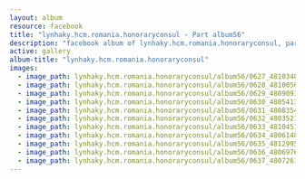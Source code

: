```yaml
---
layout: album
resource: facebook
title: "lynhaky.hcm.romania.honoraryconsul - Part album56"
description: "facebook album of lynhaky.hcm.romania.honoraryconsul, part album56."
active: gallery
album-title: "lynhaky.hcm.romania.honoraryconsul"
images:
  - image_path: lynhaky.hcm.romania.honoraryconsul/album56/0627_481034840_1171643150986310_6362651414260979311_n.jpg
  - image_path: lynhaky.hcm.romania.honoraryconsul/album56/0628_481005680_1171643537652938_7095029335502576026_n.jpg
  - image_path: lynhaky.hcm.romania.honoraryconsul/album56/0629_480909161_1171643527652939_9070429420920560759_n.jpg
  - image_path: lynhaky.hcm.romania.honoraryconsul/album56/0630_480541351_1171643227652969_778377502712654669_n.jpg
  - image_path: lynhaky.hcm.romania.honoraryconsul/album56/0631_480835418_1171643287652963_8677999617500767909_n.jpg
  - image_path: lynhaky.hcm.romania.honoraryconsul/album56/0632_480352169_1171643237652968_588114085694347591_n.jpg
  - image_path: lynhaky.hcm.romania.honoraryconsul/album56/0633_481045125_1171643264319632_3093635591896735281_n.jpg
  - image_path: lynhaky.hcm.romania.honoraryconsul/album56/0634_480614893_1171643270986298_1172350185435739637_n.jpg
  - image_path: lynhaky.hcm.romania.honoraryconsul/album56/0635_481299566_1171643530986272_4101283918668185681_n.jpg
  - image_path: lynhaky.hcm.romania.honoraryconsul/album56/0636_480697669_1171643294319629_2178521590001355722_n.jpg
  - image_path: lynhaky.hcm.romania.honoraryconsul/album56/0637_480726169_1171643524319606_1281852658174701171_n.jpg
---
```

